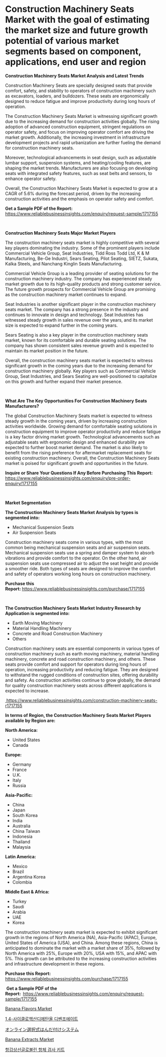 <p><h1>Construction Machinery Seats Market with the goal of estimating the market size and future growth potential of various market segments based on component, applications, end user and region</h1></p><p><strong>Construction Machinery Seats Market Analysis and Latest Trends</strong></p>
<p><p>Construction Machinery Seats are specially designed seats that provide comfort, safety, and stability to operators of construction machinery such as excavators, loaders, and bulldozers. These seats are ergonomically designed to reduce fatigue and improve productivity during long hours of operation.</p><p>The Construction Machinery Seats Market is witnessing significant growth due to the increasing demand for construction activities globally. The rising adoption of advanced construction equipment, stringent regulations on operator safety, and focus on improving operator comfort are driving the market growth. Additionally, the increasing investment in infrastructure development projects and rapid urbanization are further fueling the demand for construction machinery seats.</p><p>Moreover, technological advancements in seat design, such as adjustable lumbar support, suspension systems, and heating/cooling features, are shaping the market trends. Manufacturers are also focusing on developing seats with integrated safety features, such as seat belts and sensors, to enhance operator safety.</p><p>Overall, the Construction Machinery Seats Market is expected to grow at a CAGR of 5.6% during the forecast period, driven by the increasing construction activities and the emphasis on operator safety and comfort.</p></p>
<p><strong>Get a Sample PDF of the Report:&nbsp;</strong> <a href="https://www.reliablebusinessinsights.com/enquiry/request-sample/1717155">https://www.reliablebusinessinsights.com/enquiry/request-sample/1717155</a></p>
<p>&nbsp;</p>
<p><strong>Construction Machinery Seats Major Market Players</strong></p>
<p><p>The construction machinery seats market is highly competitive with several key players dominating the industry. Some of the prominent players include Commercial Vehicle Group, Seat Industries, Tidd Ross Todd Ltd, K & M Manufacturing, Be-Ge Industri, Sears Seating, Pilot Seating, SIETZ, Sukata, Kalka Steels, and Nanchang Kinglin Seats Manufacturing.</p><p>Commercial Vehicle Group is a leading provider of seating solutions for the construction machinery industry. The company has experienced steady market growth due to its high-quality products and strong customer service. The future growth prospects for Commercial Vehicle Group are promising as the construction machinery market continues to expand.</p><p>Seat Industries is another significant player in the construction machinery seats market. The company has a strong presence in the industry and continues to innovate in design and technology. Seat Industries has witnessed steady growth in sales revenue over the years, and its market size is expected to expand further in the coming years.</p><p>Sears Seating is also a key player in the construction machinery seats market, known for its comfortable and durable seating solutions. The company has shown consistent sales revenue growth and is expected to maintain its market position in the future.</p><p>Overall, the construction machinery seats market is expected to witness significant growth in the coming years due to the increasing demand for construction machinery globally. Key players such as Commercial Vehicle Group, Seat Industries, and Sears Seating are well-positioned to capitalize on this growth and further expand their market presence.</p></p>
<p>&nbsp;</p>
<p><strong>What Are The Key Opportunities For Construction Machinery Seats Manufacturers?</strong></p>
<p><p>The global Construction Machinery Seats market is expected to witness steady growth in the coming years, driven by increasing construction activities worldwide. Growing demand for comfortable seating solutions in construction equipment to improve operator productivity and reduce fatigue is a key factor driving market growth. Technological advancements such as adjustable seats with ergonomic design and enhanced durability are expected to further boost market demand. The market is also likely to benefit from the rising preference for aftermarket replacement seats for existing construction machinery. Overall, the Construction Machinery Seats market is poised for significant growth and opportunities in the future.</p></p>
<p><strong>Inquire or Share Your Questions If Any Before Purchasing This Report:</strong> <a href="https://www.reliablebusinessinsights.com/enquiry/pre-order-enquiry/1717155">https://www.reliablebusinessinsights.com/enquiry/pre-order-enquiry/1717155</a></p>
<p>&nbsp;</p>
<p><strong>Market Segmentation</strong></p>
<p><strong>The Construction Machinery Seats Market Analysis by types is segmented into:</strong></p>
<p><ul><li>Mechanical Suspension Seats</li><li>Air Suspension Seats</li></ul></p>
<p><p>Construction machinery seats come in various types, with the most common being mechanical suspension seats and air suspension seats. Mechanical suspension seats use a spring and damper system to absorb vibrations and provide comfort to the operator. On the other hand, air suspension seats use compressed air to adjust the seat height and provide a smoother ride. Both types of seats are designed to improve the comfort and safety of operators working long hours on construction machinery.</p></p>
<p><strong>Purchase this Report:&nbsp;</strong><a href="https://www.reliablebusinessinsights.com/purchase/1717155">https://www.reliablebusinessinsights.com/purchase/1717155</a></p>
<p>&nbsp;</p>
<p><strong>The Construction Machinery Seats Market Industry Research by Application is segmented into:</strong></p>
<p><ul><li>Earth Moving Machinery</li><li>Material Handling Machinery</li><li>Concrete and Road Construction Machinery</li><li>Others</li></ul></p>
<p><p>Construction machinery seats are essential components in various types of construction machinery such as earth moving machinery, material handling machinery, concrete and road construction machinery, and others. These seats provide comfort and support for operators during long hours of operation, increasing productivity and reducing fatigue. They are designed to withstand the rugged conditions of construction sites, offering durability and safety. As construction activities continue to grow globally, the demand for quality construction machinery seats across different applications is expected to increase.</p></p>
<p><a href="https://www.reliablebusinessinsights.com/construction-machinery-seats-r1717155">&nbsp;https://www.reliablebusinessinsights.com/construction-machinery-seats-r1717155</a></p>
<p><strong>In terms of Region, the Construction Machinery Seats Market Players available by Region are:</strong></p>
<p>
    <p> <strong> North America: </strong>
        <ul>
            <li>United States</li>
            <li>Canada</li>
        </ul>
        </p> 
    <p> <strong> Europe: </strong>
        <ul>
            <li>Germany</li>
            <li>France</li>
            <li>U.K.</li>
            <li>Italy</li>
            <li>Russia</li>
        </ul>
        </p> 
    <p> <strong> Asia-Pacific: </strong>
        <ul>
            <li>China</li>
            <li>Japan</li>
            <li>South Korea</li>
            <li>India</li>
            <li>Australia</li>
            <li>China Taiwan</li>
            <li>Indonesia</li>
            <li>Thailand</li>
            <li>Malaysia</li>
        </ul>
        </p> 
    <p> <strong> Latin America: </strong>
        <ul>
            <li>Mexico</li>
            <li>Brazil</li>
            <li>Argentina Korea</li>
            <li>Colombia</li>
        </ul>
        </p> 
    <p> <strong> Middle East & Africa: </strong>
        <ul>
            <li>Turkey</li>
            <li>Saudi</li>
            <li>Arabia</li>
            <li>UAE</li>
            <li>Korea</li>
        </ul>
    </p>
    </p>
<p><p>The construction machinery seats market is expected to exhibit significant growth in the regions of North America (NA), Asia-Pacific (APAC), Europe, United States of America (USA), and China. Among these regions, China is anticipated to dominate the market with a market share of 35%, followed by North America with 25%, Europe with 20%, USA with 15%, and APAC with 5%. This growth can be attributed to the increasing construction activities and infrastructure development in these regions.</p></p>
<p><strong>Purchase this Report: </strong><a href="https://www.reliablebusinessinsights.com/purchase/1717155">https://www.reliablebusinessinsights.com/purchase/1717155</a></p>
<p>&nbsp;<strong>Get a Sample PDF of the Report:&nbsp;&nbsp;</strong><a href="https://www.reliablebusinessinsights.com/enquiry/request-sample/1717155">https://www.reliablebusinessinsights.com/enquiry/request-sample/1717155</a></p>
<p><strong></strong></p>
<p><p><a href="https://github.com/KeeganBarrows2023/Market-Research-Report-List-1/blob/main/banana-flavors-market.md">Banana Flavors Market</a></p><p><a href="https://medium.com/@willislebsack/1-4-%EC%8B%B8%EC%9D%B4%ED%81%B4%EB%A1%9C%ED%97%A5%EC%82%B0%EB%94%94%EB%A9%94%ED%83%84%EC%98%AC-%EB%94%94%EB%B2%A4%EC%A1%B0%EC%97%90%EC%9D%B4%ED%8A%B8-%EC%8B%9C%EC%9E%A5-%EC%A0%90%EC%9C%A0%EC%9C%A8-%EB%B0%8F-%EC%8B%A0%EA%B7%9C-%ED%8A%B8%EB%A0%8C%EB%93%9C-%EB%B6%84%EC%84%9D-%EC%9C%A0%ED%98%95-%EC%9D%91%EC%9A%A9-%EC%B5%9C%EC%A2%85-%EC%82%AC%EC%9A%A9-%EB%B0%8F-2024%EB%85%84%EB%B6%80%ED%84%B0-2031%EB%85%84%EA%B9%8C%EC%A7%80%EC%9D%98-%EC%98%88%EC%B8%A1%EC%97%90-%EB%8C%80%ED%95%9C-9e47b47d88e1">1,4-사이클로헥산디메탄올 디벤조에이트</a></p><p><a href="https://medium.com/@arimuller2009/%E3%82%AA%E3%83%B3%E3%83%A9%E3%82%A4%E3%83%B3%E9%81%B8%E6%8A%9E%E3%81%AF%E3%82%93%E3%81%A0%E4%BB%98%E3%81%91%E3%82%B7%E3%82%B9%E3%83%86%E3%83%A0%E5%B8%82%E5%A0%B4%E3%81%AE%E8%A6%8F%E6%A8%A1%E3%81%AF-%E5%B9%B4%E9%96%93%E6%88%90%E9%95%B7%E7%8E%87-%E3%81%A7%E6%8B%A1%E5%A4%A7%E3%81%97%E3%81%A6%E3%81%8A%E3%82%8A-%E3%81%93%E3%81%AE%E3%83%AC%E3%83%9D%E3%83%BC%E3%83%88%E3%81%AF2024%E5%B9%B4%E3%81%8B%E3%82%892031%E5%B9%B4%E3%81%BE%E3%81%A7%E3%81%AE%E3%82%BF%E3%82%A4%E3%83%97-%E3%82%A2%E3%83%97%E3%83%AA%E3%82%B1%E3%83%BC%E3%82%B7%E3%83%A7%E3%83%B3-%E6%88%90%E9%95%B7-%E4%BA%88%E6%B8%AC%E5%88%86%E6%9E%90%E3%82%92%E3%82%AB%E3%83%90%E3%83%BC%E3%81%97%E3%81%A6%E3%81%84%E3%81%BE%E3%81%99-487e2bf21b6a">オンライン選択式はんだ付けシステム</a></p><p><a href="https://github.com/Alonsoolds3wq1d81czn8rbol/Market-Research-Report-List-3/blob/main/banana-extracts-market.md">Banana Extracts Market</a></p><p><a href="https://medium.com/@jesseperry626/%EC%95%88%ED%8B%B0-%ED%8B%B0%EB%A1%9C%EA%B8%80%EB%A1%9C%EB%B6%88%EB%A6%B0-%ED%95%AD%EC%B2%B4-%ED%85%8C%EC%8A%A4%ED%8A%B8-%ED%82%A4%ED%8A%B8-%EC%82%B0%EC%97%85-%EB%B6%84%EC%84%9D-%EB%B3%B4%EA%B3%A0%EC%84%9C-%EC%9D%91%EC%9A%A9-%EC%A7%80%EC%97%AD-%EA%B2%BD%EC%9F%81-%EC%A0%84%EB%9E%B5%EB%B3%84-%EC%8B%9C%EC%9E%A5-%EA%B7%9C%EB%AA%A8-%EC%A0%90%EC%9C%A0%EC%9C%A8-%ED%8A%B8%EB%A0%8C%EB%93%9C-2024-2031-ecb0f301785b">항갑상선글로불린 항체 검사 키트</a></p></p>